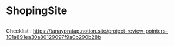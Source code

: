 # ShopingSite

##
Checklist : https://tanaypratap.notion.site/project-review-pointers-101a891ea30a80129097f9a0b290b28b
